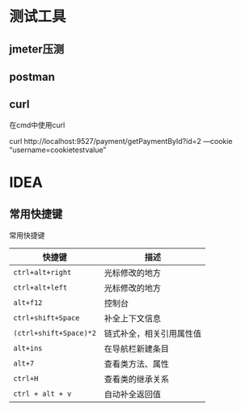 # 测试工具

## jmeter压测



## postman



## curl

在cmd中使用curl

curl http://localhost:9527/payment/getPaymentById?id=2 —cookie “username=cookietestvalue”



# IDEA

## 常用快捷键

常用快捷键

| 快捷键                 | 描述                     |
| ---------------------- | ------------------------ |
| `ctrl+alt+right`       | 光标修改的地方           |
| `ctrl+alt+left`        | 光标修改的地方           |
| `alt+f12`              | 控制台                   |
| `ctrl+shift+Space`     | 补全上下文信息           |
| `(ctrl+shift+Space)*2` | 链式补全，相关引用属性值 |
| `alt+ins`              | 在导航栏新建条目         |
| `alt+7`                | 查看类方法、属性         |
| `ctrl+H`               | 查看类的继承关系         |
| `ctrl + alt + v`       | 自动补全返回值           |

